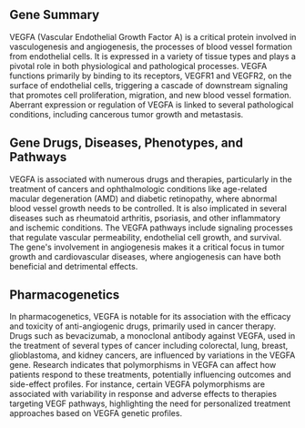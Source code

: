 ## Gene Summary
VEGFA (Vascular Endothelial Growth Factor A) is a critical protein involved in vasculogenesis and angiogenesis, the processes of blood vessel formation from endothelial cells. It is expressed in a variety of tissue types and plays a pivotal role in both physiological and pathological processes. VEGFA functions primarily by binding to its receptors, VEGFR1 and VEGFR2, on the surface of endothelial cells, triggering a cascade of downstream signaling that promotes cell proliferation, migration, and new blood vessel formation. Aberrant expression or regulation of VEGFA is linked to several pathological conditions, including cancerous tumor growth and metastasis.

## Gene Drugs, Diseases, Phenotypes, and Pathways
VEGFA is associated with numerous drugs and therapies, particularly in the treatment of cancers and ophthalmologic conditions like age-related macular degeneration (AMD) and diabetic retinopathy, where abnormal blood vessel growth needs to be controlled. It is also implicated in several diseases such as rheumatoid arthritis, psoriasis, and other inflammatory and ischemic conditions. The VEGFA pathways include signaling processes that regulate vascular permeability, endothelial cell growth, and survival. The gene's involvement in angiogenesis makes it a critical focus in tumor growth and cardiovascular diseases, where angiogenesis can have both beneficial and detrimental effects.

## Pharmacogenetics
In pharmacogenetics, VEGFA is notable for its association with the efficacy and toxicity of anti-angiogenic drugs, primarily used in cancer therapy. Drugs such as bevacizumab, a monoclonal antibody against VEGFA, used in the treatment of several types of cancer including colorectal, lung, breast, glioblastoma, and kidney cancers, are influenced by variations in the VEGFA gene. Research indicates that polymorphisms in VEGFA can affect how patients respond to these treatments, potentially influencing outcomes and side-effect profiles. For instance, certain VEGFA polymorphisms are associated with variability in response and adverse effects to therapies targeting VEGF pathways, highlighting the need for personalized treatment approaches based on VEGFA genetic profiles.